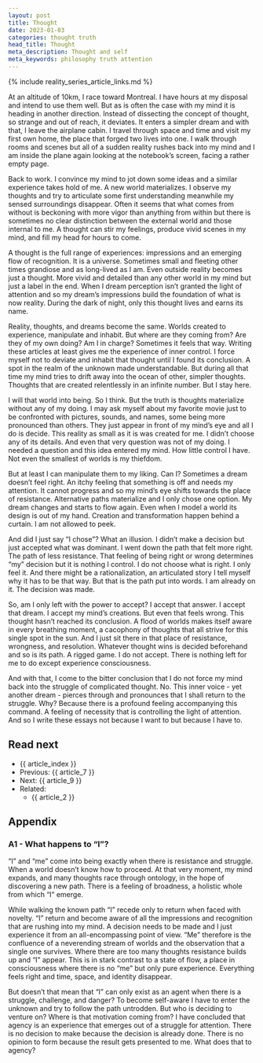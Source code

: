 ```yaml
---
layout: post
title: Thought
date: 2023-01-03
categories: thought truth
head_title: Thought
meta_description: Thought and self
meta_keywords: philosophy truth attention
---
```


{% include reality_series_article_links.md %}

At an altitude of 10km, I race toward Montreal. I have hours at my disposal and intend to use them well. But as is often the case with my mind it is heading in another direction. Instead of dissecting the concept of thought, so strange and out of reach, it deviates. It enters a simpler dream and with that, I leave the airplane cabin. I travel through space and time and visit my first own home, the place that forged two lives into one. I walk through rooms and scenes but all of a sudden reality rushes back into my mind and I am inside the plane again looking at the notebook’s screen, facing a rather empty page.

Back to work. I convince my mind to jot down some ideas and a similar experience takes hold of me. A new world materializes. I observe my thoughts and try to articulate some first understanding meanwhile my sensed surroundings disappear. Often it seems that what comes from without is beckoning with more vigor than anything from within but there is sometimes no clear distinction between the external world and those internal to me. A thought can stir my feelings, produce vivid scenes in my mind, and fill my head for hours to come.

A thought is the full range of experiences: impressions and an emerging flow of recognition. It is a universe. Sometimes small and fleeting other times grandiose and as long-lived as I am. Even outside reality becomes just a thought. More vivid and detailed than any other world in my mind but just a label in the end. When I dream perception isn’t granted the light of attention and so my dream’s impressions build the foundation of what is now reality. During the dark of night, only this thought lives and earns its name.

Reality, thoughts, and dreams become the same. Worlds created to experience, manipulate and inhabit. But where are they coming from? Are they of my own doing? Am I in charge? Sometimes it feels that way. Writing these articles at least gives me the experience of inner control. I force myself not to deviate and inhabit that thought until I found its conclusion. A spot in the realm of the unknown made understandable. But during all that time my mind tries to drift away into the ocean of other, simpler thoughts. Thoughts that are created relentlessly in an infinite number. But I stay here.

I will that world into being. So I think. But the truth is thoughts materialize without any of my doing. I may ask myself about my favorite movie just to be confronted with pictures, sounds, and names, some being more pronounced than others. They just appear in front of my mind’s eye and all I do is decide. This reality as small as it is was created for me. I didn’t choose any of its details. And even that very question was not of my doing. I needed a question and this idea entered my mind. How little control I have. Not even the smallest of worlds is my thiefdom.

But at least I can manipulate them to my liking. Can I? Sometimes a dream doesn’t feel right. An itchy feeling that something is off and needs my attention. It cannot progress and so my mind’s eye shifts towards the place of resistance. Alternative paths materialize and I only chose one option. My dream changes and starts to flow again. Even when I model a world its design is out of my hand. Creation and transformation happen behind a curtain. I am not allowed to peek.

And did I just say “I chose”? What an illusion. I didn’t make a decision but just accepted what was dominant. I went down the path that felt more right. The path of less resistance. That feeling of being right or wrong determines “my” decision but it is nothing I control. I do not choose what is right. I only feel it. And there might be a rationalization, an articulated story I tell myself why it has to be that way. But that is the path put into words. I am already on it. The decision was made.

So, am I only left with the power to accept? I accept that answer. I accept that dream. I accept my mind’s creations. But even that feels wrong. This thought hasn’t reached its conclusion. A flood of worlds makes itself aware in every breathing moment, a cacophony of thoughts that all strive for this single spot in the sun. And I just sit there in that place of resistance, wrongness, and resolution. Whatever thought wins is decided beforehand and so is its path. A rigged game. I do not accept. There is nothing left for me to do except experience consciousness.

And with that, I come to the bitter conclusion that I do not force my mind back into the struggle of complicated thought. No. This inner voice - yet another dream - pierces through and pronounces that I shall return to the struggle. Why? Because there is a profound feeling accompanying this command. A feeling of necessity that is controlling the light of attention. And so I write these essays not because I want to but because I have to.

## Read next
* {{ article_index }}
* Previous: {{ article_7 }}
* Next: {{ article_9 }}
* Related:
  * {{ article_2 }}

## Appendix
### A1 - What happens to “I”?
 “I” and “me” come into being exactly when there is resistance and struggle. When a world doesn’t know how to proceed. At that very moment, my mind expands, and many thoughts race through ontology, in the hope of discovering a new path. There is a feeling of broadness, a holistic whole from which “I” emerge.

While walking the known path “I” recede only to return when faced with novelty. “I” return and become aware of all the impressions and recognition that are rushing into my mind. A decision needs to be made and I just experience it from an all-encompassing point of view. “Me” therefore is the confluence of a neverending stream of worlds and the observation that a single one survives. Where there are too many thoughts resistance builds up and “I” appear. This is in stark contrast to a state of flow, a place in consciousness where there is no “me” but only pure experience. Everything feels right and time, space, and identity disappear.

But doesn’t that mean that “I” can only exist as an agent when there is a struggle, challenge, and danger? To become self-aware I have to enter the unknown and try to follow the path untrodden. But who is deciding to venture on? Where is that motivation coming from? I have concluded that agency is an experience that emerges out of a struggle for attention. There is no decision to make because the decision is already done. There is no opinion to form because the result gets presented to me. What does that to agency?
